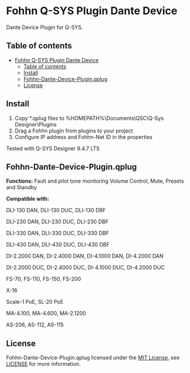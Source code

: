 # Fohhn Q-SYS Plugin Dante Device
Dante Device Plugin for Q-SYS.

## Table of contents
- [Fohhn Q-SYS Plugin Dante Device](#fohhn-q-sys-plugin-dante-device)
	- [Table of contents](#table-of-contents)
	- [Install](#install)
	- [Fohhn-Dante-Device-Plugin.qplug](#fohhn-dante-device-pluginqplug)
	- [License](#license)


## Install 
1. Copy *.qplug files to %HOMEPATH%\Documents\QSC\Q-Sys Designer\Plugins
2. Drag a Fohhn plugin from plugins to your project
3. Configure IP address and Fohhn-Net ID in the properties

Tested with Q-SYS Designer 9.4.7 LTS

## Fohhn-Dante-Device-Plugin.qplug
**Functions:**
Fault and pilot tone monitoring
Volume Control, Mute, Presets and Standby

**Compatible with:**

DLI-130 DAN, DLI-130 DUC, DLI-130 DBF

DLI-230 DAN, DLI-230 DUC, DLI-230 DBF

DLI-330 DAN, DLI-330 DUC, DLI-330 DBF

DLI-430 DAN, DLI-430 DUC, DLI-430 DBF

DI-2.2000 DAN, DI-2.4000 DAN, DI-4.1000 DAN, DI-4.2000 DAN

DI-2.2000 DUC, DI-2.4000 DUC, DI-4.1000 DUC, DI-4.2000 DUC

FS-70, FS-110, FS-150, FS-200

X-16

Scale-1 PoE, SL-20 PoE

MA-4.100, MA-4.600, MA-2.1200

AS-206, AS-112, AS-115

## License
Fohhn-Dante-Device-Plugin.qplug licensed under the [MIT License](https://opensource.org/licenses/MIT), see [LICENSE](LICENSE) for more information.
